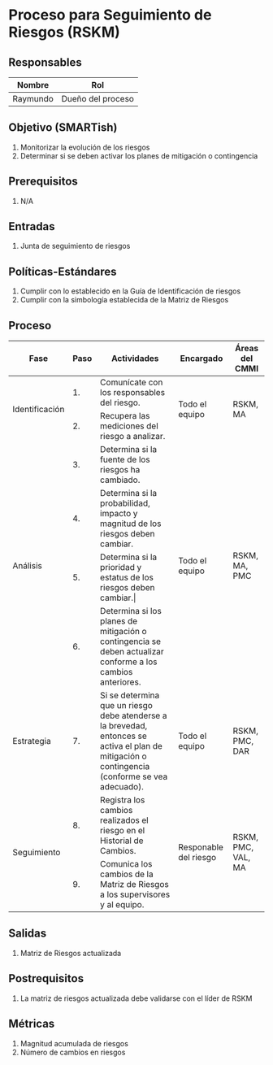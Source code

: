 # Proceso para Seguimiento de Riesgos (RSKM)

## Responsables

Nombre     | Rol
-----------|------------------
Raymundo   | Dueño del proceso


## Objetivo (SMARTish)
1. Monitorizar la evolución de los riesgos
2. Determinar si se deben activar los planes de mitigación o contingencia

## Prerequisitos
1. N/A

## Entradas
1. Junta de seguimiento de riesgos

## Políticas-Estándares
1. Cumplir con lo establecido en la Guía de Identificación de riesgos
2. Cumplir con la simbología establecida de la Matriz de Riesgos

## Proceso
<table>
  <thead>
    <tr>
      <th>Fase</th>
      <th>Paso</th>
      <th>Actividades</th>
      <th>Encargado</th>
      <th>Áreas del CMMI</th>
    </tr>
  </thead>
  <tbody>
    <tr>
      <td rowspan="2">Identificación</td>
      <td>1.</td>
      <td>Comunícate con los responsables del riesgo. </td>
      <td rowspan="2">Todo el equipo</td>
      <td rowspan="2">RSKM, MA</td>
    </tr>
    <tr>
      <td>2.</td>
      <td>Recupera las mediciones del riesgo a analizar. </td>
    </tr>
    <tr>
      <td rowspan="4">Análisis</td>
      <td>3.</td>
      <td>Determina si la fuente de los riesgos ha cambiado. </td>
      <td rowspan="4">Todo el equipo</td>
      <td rowspan="4">RSKM, MA, PMC</td>
    </tr>
    <tr>
      <td>4.</td>
      <td>Determina si la probabilidad, impacto y magnitud de los riesgos           deben cambiar.</td>
    </tr>
    <tr>
      <td>5.</td>
      <td>Determina si la prioridad y estatus de los riesgos deben cambiar.|       </td>
    </tr>
    <tr>
      <td>6.</td>
      <td>Determina si los planes de mitigación o contingencia se deben             actualizar conforme a los cambios anteriores. </td>
    </tr>
    <tr>
      <td>Estrategia</td>
      <td>7.</td>
      <td>Si se determina que un riesgo debe atenderse a la brevedad,               entonces se activa el plan de mitigación o contingencia (conforme se         vea adecuado). </td>
      <td>Todo el equipo</td>
      <td>RSKM, PMC, DAR</td>
    </tr>
    <tr>
      <td rowspan="2">Seguimiento</td>
      <td>8.</td>
      <td>Registra los cambios realizados el riesgo en el Historial de             Cambios. </td>
      <td rowspan="2">Responable del riesgo</td>
      <td rowspan="2">RSKM, PMC, VAL, MA</td>
    </tr>
    <tr>
      <td>9.</td>
      <td>Comunica los cambios de la Matriz de Riesgos a los supervisores y         al equipo. </td>
    </tr>
  </tbody>
</table>

## Salidas
1. Matriz de Riesgos actualizada

## Postrequisitos
1. La matriz de riesgos actualizada debe validarse con el líder de RSKM

## Métricas
1. Magnitud acumulada de riesgos 
2. Número de cambios en riesgos